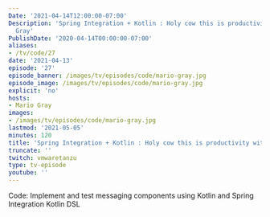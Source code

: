 ```yaml
---
Date: '2021-04-14T12:00:00-07:00'
Description: 'Spring Integration + Kotlin : Holy cow this is productivity’ with Mario
  Gray'
PublishDate: '2020-04-14T00:00:00-07:00'
aliases:
- /tv/code/27
date: '2021-04-13'
episode: '27'
episode_banner: /images/tv/episodes/code/mario-gray.jpg
episode_image: /images/tv/episodes/code/mario-gray.jpg
explicit: 'no'
hosts:
- Mario Gray
images:
- /images/tv/episodes/code/mario-gray.jpg
lastmod: '2021-05-05'
minutes: 120
title: 'Spring Integration + Kotlin : Holy cow this is productivity with Mario Gray'
truncate: ''
twitch: vmwaretanzu
type: tv-episode
youtube: ''
---
```


Code: Implement and test messaging components using Kotlin and Spring Integration Kotlin DSL